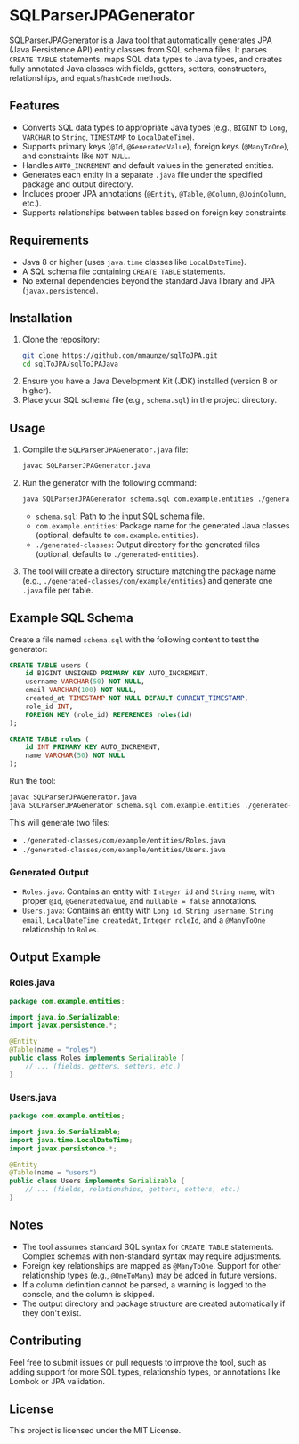 # SQLParserJPAGenerator

SQLParserJPAGenerator is a Java tool that automatically generates JPA (Java Persistence API) entity classes from SQL schema files. It parses `CREATE TABLE` statements, maps SQL data types to Java types, and creates fully annotated Java classes with fields, getters, setters, constructors, relationships, and `equals`/`hashCode` methods.

## Features
- Converts SQL data types to appropriate Java types (e.g., `BIGINT` to `Long`, `VARCHAR` to `String`, `TIMESTAMP` to `LocalDateTime`).
- Supports primary keys (`@Id`, `@GeneratedValue`), foreign keys (`@ManyToOne`), and constraints like `NOT NULL`.
- Handles `AUTO_INCREMENT` and default values in the generated entities.
- Generates each entity in a separate `.java` file under the specified package and output directory.
- Includes proper JPA annotations (`@Entity`, `@Table`, `@Column`, `@JoinColumn`, etc.).
- Supports relationships between tables based on foreign key constraints.

## Requirements
- Java 8 or higher (uses `java.time` classes like `LocalDateTime`).
- A SQL schema file containing `CREATE TABLE` statements.
- No external dependencies beyond the standard Java library and JPA (`javax.persistence`).

## Installation
1. Clone the repository:
   ```bash
   git clone https://github.com/mmaunze/sqlToJPA.git
   cd sqlToJPA/sqlToJPAJava
   ```
2. Ensure you have a Java Development Kit (JDK) installed (version 8 or higher).
3. Place your SQL schema file (e.g., `schema.sql`) in the project directory.

## Usage
1. Compile the `SQLParserJPAGenerator.java` file:
   ```bash
   javac SQLParserJPAGenerator.java
   ```
2. Run the generator with the following command:
   ```bash
   java SQLParserJPAGenerator schema.sql com.example.entities ./generated-classes
   ```
   - `schema.sql`: Path to the input SQL schema file.
   - `com.example.entities`: Package name for the generated Java classes (optional, defaults to `com.example.entities`).
   - `./generated-classes`: Output directory for the generated files (optional, defaults to `./generated-entities`).

3. The tool will create a directory structure matching the package name (e.g., `./generated-classes/com/example/entities`) and generate one `.java` file per table.

## Example SQL Schema
Create a file named `schema.sql` with the following content to test the generator:
```sql
CREATE TABLE users (
    id BIGINT UNSIGNED PRIMARY KEY AUTO_INCREMENT,
    username VARCHAR(50) NOT NULL,
    email VARCHAR(100) NOT NULL,
    created_at TIMESTAMP NOT NULL DEFAULT CURRENT_TIMESTAMP,
    role_id INT,
    FOREIGN KEY (role_id) REFERENCES roles(id)
);

CREATE TABLE roles (
    id INT PRIMARY KEY AUTO_INCREMENT,
    name VARCHAR(50) NOT NULL
);
```

Run the tool:
```bash
javac SQLParserJPAGenerator.java
java SQLParserJPAGenerator schema.sql com.example.entities ./generated-classes
```

This will generate two files:
- `./generated-classes/com/example/entities/Roles.java`
- `./generated-classes/com/example/entities/Users.java`

### Generated Output
- `Roles.java`: Contains an entity with `Integer id` and `String name`, with proper `@Id`, `@GeneratedValue`, and `nullable = false` annotations.
- `Users.java`: Contains an entity with `Long id`, `String username`, `String email`, `LocalDateTime createdAt`, `Integer roleId`, and a `@ManyToOne` relationship to `Roles`.

## Output Example
### Roles.java
```java
package com.example.entities;

import java.io.Serializable;
import javax.persistence.*;

@Entity
@Table(name = "roles")
public class Roles implements Serializable {
    // ... (fields, getters, setters, etc.)
}
```

### Users.java
```java
package com.example.entities;

import java.io.Serializable;
import java.time.LocalDateTime;
import javax.persistence.*;

@Entity
@Table(name = "users")
public class Users implements Serializable {
    // ... (fields, relationships, getters, setters, etc.)
}
```

## Notes
- The tool assumes standard SQL syntax for `CREATE TABLE` statements. Complex schemas with non-standard syntax may require adjustments.
- Foreign key relationships are mapped as `@ManyToOne`. Support for other relationship types (e.g., `@OneToMany`) may be added in future versions.
- If a column definition cannot be parsed, a warning is logged to the console, and the column is skipped.
- The output directory and package structure are created automatically if they don't exist.

## Contributing
Feel free to submit issues or pull requests to improve the tool, such as adding support for more SQL types, relationship types, or annotations like Lombok or JPA validation.

## License
This project is licensed under the MIT License.